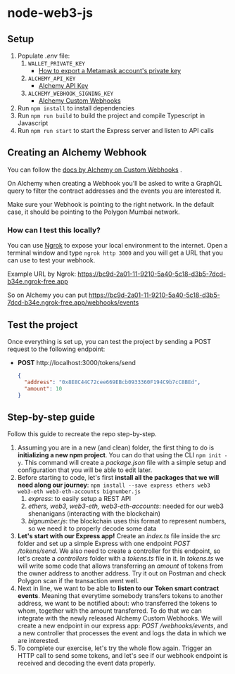 # node-web3-js

## Setup

1. Populate _.env_ file:
    1. `WALLET_PRIVATE_KEY`
        - [How to export a Metamask account's private key](https://support.metamask.io/hc/en-us/articles/360015289632-How-to-export-an-account-s-private-key)
    2. `ALCHEMY_API_KEY`
        - [Alchemy API Key](https://docs.alchemy.com/docs/alchemy-quickstart-guide#1key-create-an-alchemy-key)
    3. `ALCHEMY_WEBHOOK_SIGNING_KEY`
        - [Alchemy Custom Webhooks](https://docs.alchemy.com/reference/custom-webhook#how-to-set-up-custom-webhooks)
2. Run `npm install` to install dependencies
3. Run `npm run build` to build the project and compile Typescript in Javascript
4. Run `npm run start` to start the Express server and listen to API calls

## Creating an Alchemy Webhook

You can follow
the [docs by Alchemy on Custom Webhooks](https://docs.alchemy.com/reference/custom-webhook#how-to-set-up-custom-webhooks)
.

On Alchemy when creating a Webhook you'll be asked to write a GraphQL query to filter the contract addresses and the
events you are interested it.

Make sure your Webhook is pointing to the right network. In the default case, it should be pointing to the Polygon
Mumbai network.

### How can I test this locally?

You can use [Ngrok](https://ngrok.com/) to expose your local environment to the internet. Open a terminal window and
type `ngrok http 3000`
and you will get a URL that you can use to test your webhook.

Example URL by Ngrok: https://bc9d-2a01-11-9210-5a40-5c18-d3b5-7dcd-b34e.ngrok-free.app

So on Alchemy you can put https://bc9d-2a01-11-9210-5a40-5c18-d3b5-7dcd-b34e.ngrok-free.app/webhooks/events

## Test the project

Once everything is set up, you can test the project by sending a POST request to the following endpoint:

- **POST** http://localhost:3000/tokens/send
    ```json
    {
      "address": "0x8E8C44C72cee669EBcb0933360F194C9b7cC8BEd",
      "amount": 10
    }
    ```

## Step-by-step guide

Follow this guide to recreate the repo step-by-step.

1. Assuming you are in a new (and clean) folder, the first thing to do is **initializing a new npm project**. You can do
   that using
   the CLI `npm init -y`. This command will create a _package.json_ file with a simple setup and configuration that you
   will be
   able to edit later.
2. Before starting to code, let's first **install all the packages that we will need along our
   journey**: `npm install --save express ethers web3 web3-eth web3-eth-accounts bignumber.js`
    1. _express_: to easily setup a REST API
    2. _ethers, web3, web3-eth, web3-eth-accounts_: needed for our web3 shenanigans (interacting with the blockchain)
    3. _bignumber.js_: the blockchain uses this format to represent numbers, so we need it to properly decode some data
3. **Let's start with our Express app!** Create an _index.ts_ file inside the _src_ folder and set up a simple Express
   with one endpoint _POST /tokens/send_. We also need to create a controller for this endpoint, so let's create a
   _controllers_ folder with a _tokens.ts_ file in it. In _tokens.ts_ we will write some code that allows transferring
   an _amount_ of tokens from the owner address to another address. Try it out on Postman and check Polygon scan if the
   transaction went well.
4. Next in line, we want to be able to **listen to our Token smart contract events**. Meaning that everytime somebody
   transfers tokens to another address, we want to be notified about: who transferred the tokens to whom, together with
   the amount transferred. To do that we can integrate with the newly released Alchemy Custom Webhooks. We will create a
   new endpoint in our express app: _POST /webhooks/events_, and a new controller that processes the event and logs the
   data in which we are interested.
5. To complete our exercise, let's try the whole flow again. Trigger an HTTP call to send some tokens, and let's see if
   our webhook endpoint is received and decoding the event data properly.